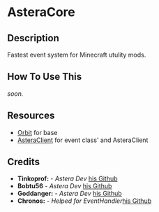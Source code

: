 # AsteraCore
## Description
Fastest event system for Minecraft utulity mods. 
## How To Use This
*soon.*
## Resources
- [Orbit](https://github.com/MeteorDevelopment/orbit) for base
- [AsteraClient](https://discord.gg/yMxcUfddsK) for event class' and AsteraClient
## Credits
- **Tinkoprof:** - *Astera Dev* [his Github](https://github.com/Tinkoprof)
- **Bobtu56** - *Astera Dev* [his Github](https://github.com/fakebobtu)
- **Goddanger:** - *Astera Dev* [his Github](https://github.com/veroneco) 
- **Chronos:** - *Helped for EventHandler*[his Github](https://github.com/ChronosMain)
